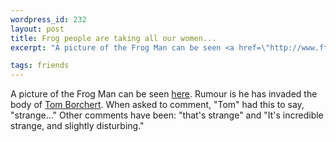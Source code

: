```yaml
--- 
wordpress_id: 232
layout: post
title: Frog people are taking all our women...
excerpt: "A picture of the Frog Man can be seen <a href=\"http://www.ftmax.com/images/mackin2.gif\">here</a>.  Rumour is he has invaded the body of <a href=\"http://www.borchert.com/tom/\">Tom Borchert</a>.  When asked to comment, \"Tom\" had this to say, \"strange...\"  Other comments have been: \"that's strange\" and \"It's incredible strange, and slightly disturbing.\""

tags: friends
---
```


A picture of the Frog Man can be seen <a href="http://www.ftmax.com/images/mackin2.gif">here</a>.  Rumour is he has invaded the body of <a href="http://www.borchert.com/tom/">Tom Borchert</a>.  When asked to comment, "Tom" had this to say, "strange..."  Other comments have been: "that's strange" and "It's incredible strange, and slightly disturbing."
